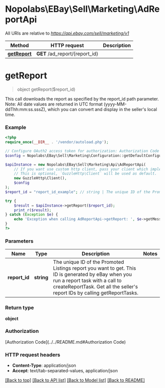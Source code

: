 # Nopolabs\EBay\Sell\Marketing\AdReportApi

All URIs are relative to *https://api.ebay.com/sell/marketing/v1*

Method | HTTP request | Description
------------- | ------------- | -------------
[**getReport**](AdReportApi.md#getReport) | **GET** /ad_report/{report_id} | 


# **getReport**
> object getReport($report_id)



This call downloads the report as specified by the report_id path parameter. Note: All date values are returned in UTC format (yyyy-MM-ddThh:mm:ss.sssZ), which you can convert and display in the seller's local time.

### Example
```php
<?php
require_once(__DIR__ . '/vendor/autoload.php');

// Configure OAuth2 access token for authorization: Authorization Code
$config = Nopolabs\EBay\Sell\Marketing\Configuration::getDefaultConfiguration()->setAccessToken('YOUR_ACCESS_TOKEN');

$apiInstance = new Nopolabs\EBay\Sell\Marketing\Api\AdReportApi(
    // If you want use custom http client, pass your client which implements `GuzzleHttp\ClientInterface`.
    // This is optional, `GuzzleHttp\Client` will be used as default.
    new GuzzleHttp\Client(),
    $config
);
$report_id = "report_id_example"; // string | The unique ID of the Promoted Listings report you want to get. This ID is generated by eBay when you run a report task with a call to createReportTask. Get all the seller's report IDs by calling getReportTasks.

try {
    $result = $apiInstance->getReport($report_id);
    print_r($result);
} catch (Exception $e) {
    echo 'Exception when calling AdReportApi->getReport: ', $e->getMessage(), PHP_EOL;
}
?>
```

### Parameters

Name | Type | Description  | Notes
------------- | ------------- | ------------- | -------------
 **report_id** | **string**| The unique ID of the Promoted Listings report you want to get. This ID is generated by eBay when you run a report task with a call to createReportTask. Get all the seller&#39;s report IDs by calling getReportTasks. |

### Return type

**object**

### Authorization

[Authorization Code](../../README.md#Authorization Code)

### HTTP request headers

 - **Content-Type**: application/json
 - **Accept**: text/tab-separated-values, application/json

[[Back to top]](#) [[Back to API list]](../../README.md#documentation-for-api-endpoints) [[Back to Model list]](../../README.md#documentation-for-models) [[Back to README]](../../README.md)

